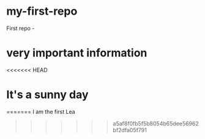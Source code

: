 # my-first-repo
First repo - 
# very important information
<<<<<<< HEAD
# It's a sunny day
=======
I am the first Lea
>>>>>>> a5af8f0fb5f5b8054b65dee56962bf2dfa05f791

